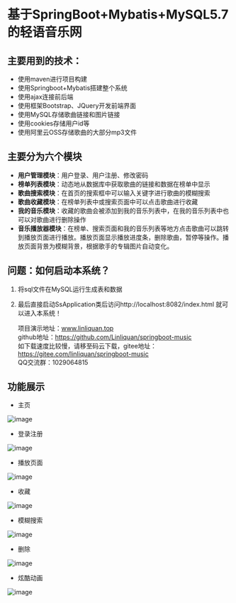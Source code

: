 # 基于SpringBoot+Mybatis+MySQL5.7的轻语音乐网 

## 主要用到的技术：

 * 使用maven进行项目构建
 * 使用Springboot+Mybatis搭建整个系统
 * 使用ajax连接前后端
 * 使用框架Bootstrap、JQuery开发前端界面 
 * 使用MySQL存储歌曲链接和图片链接
 * 使用cookies存储用户id等
 * 使用阿里云OSS存储歌曲的大部分mp3文件
 
 ## 主要分为六个模块
 
 * **用户管理模块**：用户登录、用户注册、修改密码
 * **榜单列表模块**：动态地从数据库中获取歌曲的链接和数据在榜单中显示
 * **歌曲搜索模块**：在首页的搜索框中可以输入关键字进行歌曲的模糊搜索
 * **歌曲收藏模块**：在榜单列表中或搜索页面中可以点击歌曲进行收藏
 * **我的音乐模块**：收藏的歌曲会被添加到我的音乐列表中，在我的音乐列表中也可以对歌曲进行删除操作
 * **音乐播放器模块**：在榜单、搜索页面和我的音乐列表等地方点击歌曲可以跳转到播放页面进行播放。播放页面显示播放进度条，删除歌曲，暂停等操作。播放页面背景为模糊背景，根据歌手的专辑图片自动变化。
 ## 问题：如何启动本系统？ 
 
 1. 将sql文件在MySQL运行生成表和数据
 2. 最后直接启动SsApplication类后访问http://localhost:8082/index.html 就可以进入本系统！
 
    项目演示地址：www.linliquan.top  
    github地址：https://github.com/Linliquan/springboot-music  
    如下载速度比较慢，请移至码云下载，gitee地址：https://gitee.com/linliquan/springboot-music  
    QQ交流群：1029064815  
 
 ## 功能展示
 
 * 主页
 
 ![image](https://liquan-springboot-music.oss-cn-shanghai.aliyuncs.com/images/github_img/%E4%B8%BB%E9%A1%B5.jpg?raw=true)
 
 * 登录注册
 
 ![image](https://liquan-springboot-music.oss-cn-shanghai.aliyuncs.com/images/github_img/%E7%99%BB%E5%BD%95%E6%B3%A8%E5%86%8C.png?raw=true)
 
 * 播放页面
 
 ![image](https://liquan-springboot-music.oss-cn-shanghai.aliyuncs.com/images/github_img/%E6%92%AD%E6%94%BE%E9%A1%B5%E9%9D%A2.png?raw=true)
 
 * 收藏
 
 ![image](https://liquan-springboot-music.oss-cn-shanghai.aliyuncs.com/images/github_img/%E6%94%B6%E8%97%8F.png?raw=true)
 
 * 模糊搜索
 
 ![image](https://liquan-springboot-music.oss-cn-shanghai.aliyuncs.com/images/github_img/%E6%90%9C%E7%B4%A2.png?raw=true)
 
 * 删除
 
 ![image](https://liquan-springboot-music.oss-cn-shanghai.aliyuncs.com/images/github_img/%E5%88%A0%E9%99%A4.png?raw=true)
 
 * 炫酷动画
 
 ![image](https://liquan-springboot-music.oss-cn-shanghai.aliyuncs.com/images/github_img/%E7%82%AB%E9%85%B7%E5%8A%A8%E7%94%BB.png?raw=true)
